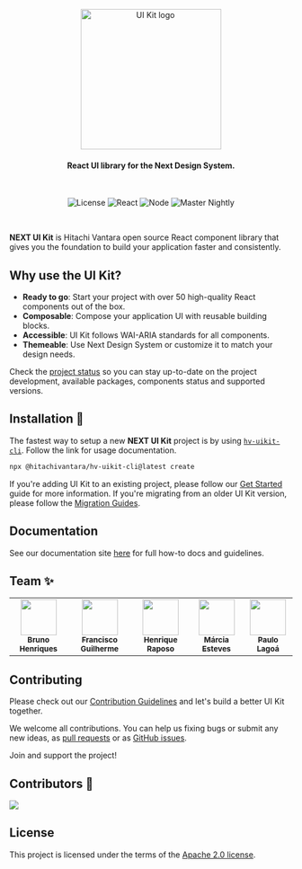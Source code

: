 <p align="center">
 <a href="https://lumada-design.github.io/uikit/master">
    <img src="https://user-images.githubusercontent.com/14975353/229386613-8f17d06d-9530-4e77-a173-dcb7587a85ea.png" alt="UI Kit logo" width="250" />
  </a>
</p>

<h4 align="center">React UI library for the Next Design System.
</h4>

<br/>

<div align="center">

![License](https://img.shields.io/badge/license-Apache%202-blue.svg)
![React](https://img.shields.io/badge/react-17|18-blue.svg)
![Node](https://img.shields.io/badge/node-16|18-brightgreen.svg)
![Master Nightly](https://github.com/lumada-design/hv-uikit-react/workflows/Master%20Nightly/badge.svg)

</div>

<br/>

**NEXT UI Kit** is Hitachi Vantara open source React component library that gives you the foundation to build your application faster and consistently.

## Why use the UI Kit?

- **Ready to go**: Start your project with over 50 high-quality React components out of the box.
- **Composable**: Compose your application UI with reusable building blocks.
- **Accessible**: UI Kit follows WAI-ARIA standards for all components.
- **Themeable**: Use Next Design System or customize it to match your design needs.

Check the [project status](https://lumada-design.github.io/uikit/master/?path=/docs/overview-project-status--page) so you can stay up-to-date on the project development, available packages, components status and supported versions.

## Installation 🚀

The fastest way to setup a new **NEXT UI Kit** project is by using [`hv-uikit-cli`](https://github.com/lumada-design/hv-uikit-cli/). Follow the link for usage documentation.

```sh
npx @hitachivantara/hv-uikit-cli@latest create
```

If you're adding UI Kit to an existing project, please follow our [Get Started](https://lumada-design.github.io/uikit/master/?path=/docs/overview-get-started--page) guide for more information. If you're migrating from an older UI Kit version, please follow the [Migration Guides](https://lumada-design.github.io/uikit/master/?path=/docs/overview-migration-from-v4-x--page).

## Documentation

See our documentation site [here](https://lumada-design.github.io/uikit/master/) for full how-to docs and guidelines.

## Team ✨

<table>
  <tr>
    <td align="center"><a href="https://github.com/zettca"><img src="https://avatars.githubusercontent.com/u/638946?v=4" width="64px;" alt=""/><br /><sub><b>Bruno Henriques</b></sub></a><br /></td>
    <td align="center"><a href="https://github.com/francisco-guilherme"><img src="https://avatars.githubusercontent.com/u/14975353?v=4" width="64px;" alt=""/><br /><sub><b>Francisco Guilherme</b></sub></a><br /></td>
    <td align="center"><a href="https://github.com/HQFOX"><img src="https://avatars.githubusercontent.com/u/19229133?v=4" width="64px;" alt=""/><br /><sub><b>Henrique Raposo</b></sub></a><br /></td>
    <td align="center"><a href="https://github.com/MEsteves22"><img src="https://avatars.githubusercontent.com/u/43220251?v=4" width="64px;" alt=""/><br /><sub><b>Márcia Esteves</b></sub></a><br /></td>
    <td align="center"><a href="https://github.com/plagoa"><img src="https://avatars.githubusercontent.com/u/7498785?v=4" width="64px;" alt=""/><br /><sub><b>Paulo Lagoá</b></sub></a><br /></td>
  </tr>
</table>

## Contributing

Please check out our [Contribution Guidelines](/CONTRIBUTING.md) and let's build a better UI Kit together.

We welcome all contributions. You can help us fixing bugs or submit any new ideas, as [pull requests](https://github.com/lumada-design/hv-uikit-react/blob/master/CONTRIBUTING.md#submitting-a-pull-request) or as [GitHub issues](https://github.com/lumada-design/hv-uikit-react/blob/master/CONTRIBUTING.md#submitting-an-issue).

Join and support the project!

## Contributors 🤟

<a href="https://github.com/lumada-design/hv-uikit-react/graphs/contributors">
  <img src="https://contrib.rocks/image?repo=lumada-design/hv-uikit-react" />
</a>

## License

This project is licensed under the terms of the [Apache 2.0 license](/LICENSE).
